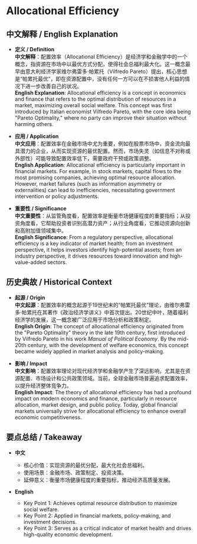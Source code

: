 # Allocational Efficiency

## 中文解释 / English Explanation

* **定义 / Definition**  
  **中文解释**：配置效率（Allocational Efficiency）是经济学和金融学中的一个概念，指资源在市场中以最优方式分配，使得社会总福利最大化。这一概念最早由意大利经济学家维尔弗雷多·帕累托（Vilfredo Pareto）提出，核心思想是“帕累托最优”，即在资源配置中，没有任何一方可以在不损害他人利益的情况下进一步改善自己的状况。  
  **English Explanation**: Allocational efficiency is a concept in economics and finance that refers to the optimal distribution of resources in a market, maximizing overall social welfare. This concept was first introduced by Italian economist Vilfredo Pareto, with the core idea being "Pareto Optimality," where no party can improve their situation without harming others.

* **应用 / Application**  
  **中文应用**：配置效率在金融市场中尤为重要，例如在股票市场中，资金流向最具潜力的企业，从而实现资源的最优配置。然而，市场失灵（如信息不对称或外部性）可能导致配置效率低下，需要政府干预或政策调整。  
  **English Application**: Allocational efficiency is particularly important in financial markets. For example, in stock markets, capital flows to the most promising companies, achieving optimal resource allocation. However, market failures (such as information asymmetry or externalities) can lead to inefficiencies, necessitating government intervention or policy adjustments.

* **重要性 / Significance**  
  **中文重要性**：从监管角度看，配置效率是衡量市场健康程度的重要指标；从投资角度看，它帮助投资者识别高潜力资产；从行业角度看，它推动资源向创新和高附加值领域集中。  
  **English Significance**: From a regulatory perspective, allocational efficiency is a key indicator of market health; from an investment perspective, it helps investors identify high-potential assets; from an industry perspective, it drives resources toward innovation and high-value-added sectors.

## 历史典故 / Historical Context

* **起源 / Origin**  
  **中文起源**：配置效率的概念起源于19世纪末的“帕累托最优”理论，由维尔弗雷多·帕累托在其著作《政治经济学讲义》中首次提出。20世纪中叶，随着福利经济学的发展，这一概念被广泛应用于市场分析和政策制定。  
  **English Origin**: The concept of allocational efficiency originated from the "Pareto Optimality" theory in the late 19th century, first introduced by Vilfredo Pareto in his work *Manual of Political Economy*. By the mid-20th century, with the development of welfare economics, this concept became widely applied in market analysis and policy-making.

* **影响 / Impact**  
  **中文影响**：配置效率理论对现代经济学和金融学产生了深远影响，尤其是在资源配置、市场设计和公共政策领域。当前，全球金融市场普遍追求配置效率，以提升经济整体竞争力。  
  **English Impact**: The theory of allocational efficiency has had a profound impact on modern economics and finance, particularly in resource allocation, market design, and public policy. Today, global financial markets universally strive for allocational efficiency to enhance overall economic competitiveness.

## 要点总结 / Takeaway

* **中文**  
  - 核心价值：实现资源的最优分配，最大化社会总福利。  
  - 使用场景：金融市场、政策制定、投资决策。  
  - 延伸意义：衡量市场健康程度的重要指标，推动经济高质量发展。  

* **English**  
  - Key Point 1: Achieves optimal resource distribution to maximize social welfare.  
  - Key Point 2: Applied in financial markets, policy-making, and investment decisions.  
  - Key Point 3: Serves as a critical indicator of market health and drives high-quality economic development.